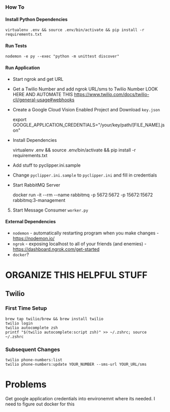 ### How To

#### Install Python Dependencies

    virtualenv .env && source .env/bin/activate && pip install -r requirements.txt


#### Run Tests

    nodemon -e py --exec "python -m unittest discover"


#### Run Application
* Start ngrok and get URL
* Get a Twilio Number and add ngrok URL/sms to Twilio Number
LOOK HERE AND AUTOMATE THIS https://www.twilio.com/docs/twilio-cli/general-usage#webhooks
* Create a Google Cloud Vision Enabled Project and Download `key.json`


    export GOOGLE_APPLICATION_CREDENTIALS="/your/key/path/[FILE_NAME].json"

* Install Dependencies 
    

    virtualenv .env && source .env/bin/activate && pip install -r requirements.txt

* Add stuff to pyclipper.ini.sample

* Change `pyclipper.ini.sample` to `pyclipper.ini` and fill in credentials

* Start RabbitMQ Server


    docker run -it --rm --name rabbitmq -p 5672:5672 -p 15672:15672 rabbitmq:3-management
   

5) Start Message Consumer `worker.py`

#### External Dependencies

* `nodemon` -  automatically restarting program when you make changes - https://nodemon.io/
* `ngrok` - exposing localhost to all of your friends (and enemies) - https://dashboard.ngrok.com/get-started
* `docker`?




# ORGANIZE THIS HELPFUL STUFF

## Twilio
### First Time Setup
    brew tap twilio/brew && brew install twilio
    twilio login
    twilio autocomplete zsh
    printf "$(twilio autocomplete:script zsh)" >> ~/.zshrc; source ~/.zshrc
        
### Subsequent Changes    
    twilio phone-numbers:list 
    twilio phone-numbers:update YOUR_NUMBER --sms-url YOUR_URL/sms


# Problems
Get google application credentials into environemnt where its needed. I need to figure out docker for this